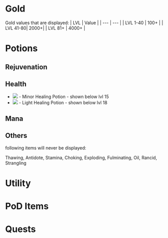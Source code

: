 # Gold
Gold values that are displayed:
| LVL | Value |
| --- | --- |
| LVL 1-40 | 100+ |
| LVL 41-80| 2000+|
| LVL 81+ | 4000+ |

# Potions
## Rejuvenation
## Health
* ![](https://hydra-media.cursecdn.com/diablo.gamepedia.com/d/da/Minorhealing.gif) - Minor Healing Potion - shown below lvl 15
* ![](https://hydra-media.cursecdn.com/diablo.gamepedia.com/d/dc/Lighthealing.gif) - Light Healing Potion - shown below lvl 18

## Mana
## Others
following items will never be displayed:

Thawing, Antidote, Stamina, Choking, Exploding, Fulminating, Oil, Rancid, Strangling

# Utility

# PoD Items

# Quests